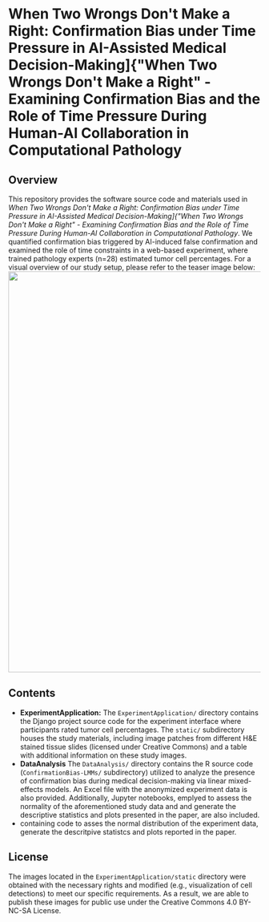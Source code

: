 # When Two Wrongs Don't Make a Right: Confirmation Bias under Time Pressure in AI-Assisted Medical Decision-Making]{"When Two Wrongs Don't Make a Right" - Examining Confirmation Bias and the Role of Time Pressure During Human-AI Collaboration in Computational Pathology

## Overview

This repository provides the software source code and materials used in *When Two Wrongs Don't Make a Right: Confirmation Bias under Time Pressure in AI-Assisted Medical Decision-Making]{"When Two Wrongs Don't Make a Right" - Examining Confirmation Bias and the Role of Time Pressure During Human-AI Collaboration in Computational Pathology*. We quantified confirmation bias triggered by AI-induced false confirmation and examined the role of time constraints in a web-based experiment, where trained pathology experts (n=28) estimated tumor cell percentages.
For a visual overview of our study setup, please refer to the teaser image below:
<img src="paperFigures/teaser.png" width="800px" align="center"/>


## Contents

- **ExperimentApplication:** The `ExperimentApplication/` directory contains the Django project source code for the experiment interface where participants rated tumor cell percentages. The `static/` subdirectory houses the study materials, including image patches from different H&E stained tissue slides (licensed under Creative Commons) and a table with additional information on these study images.
- **DataAnalysis** The `DataAnalysis/` directory contains the R source code (`ConfirmationBias-LMMs/` subdirectory) utilized to analyze the presence of confirmation bias during medical decision-making via linear mixed-effects models. An Excel file with the anonymized experiment data is also provided. Additionally, Jupyter notebooks, emplyed to assess the normality of the aforementioned study data and and generate the descriptive statistics and plots presented in the paper, are also included.
- containing code to asses the normal distribution of the experiment data, generate the descritpive statistcs and plots reported in the paper.

## License

The images located in the ```ExperimentApplication/static``` directory were obtained with the necessary rights and modified (e.g., visualization of cell detections) to meet our specific requirements. As a result, we are able to publish these images for public use under the Creative Commons 4.0 BY-NC-SA License.
